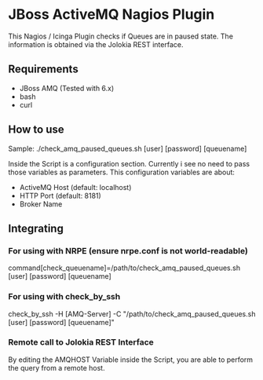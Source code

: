 # JBoss ActiveMQ Nagios Plugin
This Nagios / Icinga Plugin checks if Queues are in paused state. The information is obtained via the Jolokia REST interface.

## Requirements
- JBoss AMQ (Tested with 6.x)
- bash
- curl

## How to use
Sample:
  ./check_amq_paused_queues.sh [user] [password] [queuename]

Inside the Script is a configuration section. Currently i see no need to pass those variables as parameters. This configuration variables are about:

- ActiveMQ Host (default: localhost)
- HTTP Port (default: 8181)
- Broker Name
 
 ## Integrating
 ### For using with NRPE (ensure nrpe.conf is not world-readable)
   command[check_queuename]=/path/to/check_amq_paused_queues.sh [user] [password] [queuename]
 
 ### For using with check_by_ssh
   check_by_ssh -H [AMQ-Server] -C "/path/to/check_amq_paused_queues.sh [user] [password] [queuename]"
 
### Remote call to Jolokia REST Interface

By editing the AMQHOST Variable inside the Script, you are able to perform the query from a remote host.

